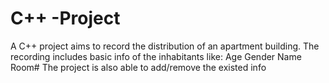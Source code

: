 # C++ -Project

A C++ project aims to record the distribution of an apartment building.
The recording includes basic info of the inhabitants like: Age Gender Name Room#
The project is also able to add/remove the existed info 
